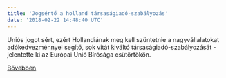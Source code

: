```yaml
---
title: 'Jogsértő a holland társaságiadó-szabályozás'
date: '2018-02-22 14:48:40 UTC'
---
```


Uniós jogot sért, ezért Hollandiának meg kell szüntetnie a nagyvállalatokat adókedvezménnyel segítő, sok vitát kiváltó társaságiadó-szabályozását - jelentette ki az Európai Unió Bírósága csütörtökön.


[Bővebben](http://ift.tt/2sLv2U3)
